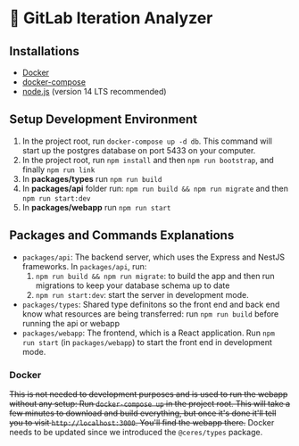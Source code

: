 # 🦊 GitLab Iteration Analyzer

## Installations
-  [Docker](https://docs.docker.com/get-docker/)
-  [docker-compose](https://docs.docker.com/compose/install/)
-  [node.js](https://nodejs.org/en/) (version 14 LTS recommended)


## Setup Development Environment
1. In the project root, run `docker-compose up -d db`. This command will start up the postgres database on port 5433 on your computer.
2. In the project root, run `npm install` and then `npm run bootstrap`, and finally `npm run link`
3. In **packages/types** run `npm run build`
4. In **packages/api** folder run: `npm run build && npm run migrate` and then `npm run start:dev`
5. In **packages/webapp** run `npm run start`


## Packages and Commands Explanations
* `packages/api`: The backend server, which uses the Express and NestJS frameworks.  In `packages/api`, run: 
    1. `npm run build && npm run migrate`: to build the app and then run migrations to keep your database schema up to date
    2. `npm run start:dev`: start the server in development mode.
* `packages/types`: Shared type definitons so the front end and back end know what resources are being transferred: run `npm run build` before running the api or webapp
* `packages/webapp`: The frontend, which is a React application. Run `npm run start` (in `packages/webapp`) to start the front end in development mode.


### Docker 
~~This is not needed to development purposes and is used to run the webapp without any setup:
Run `docker-compose up` in the project root. This will take a few minutes to download and build everything, but once it's done it'll tell you to visit `http://localhost:3000`. You'll find the webapp there.~~ Docker needs to be updated since we introduced the `@ceres/types` package.
